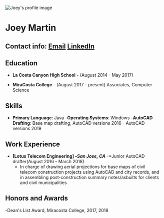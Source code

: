 ![Joey's profile image](me.jpg)  
# Joey Martin 
## Contact info: [Email](mailto:joey.martin470@gmail.com) [LinkedIn](https://www.linkedin.com/in/joey-martin-825ab913b/)

## Education 
  - **La Costa Canyon High School** - (August 2014 - May 2017)
  
  - **MiraCosta College** - (August 2017 - present) 
  Associates, Computer Science 
  
## Skills 
- **Primary Language**: Java 
-**Operating Systems**: Windows 
-**AutoCAD Drafting**: Base map drafting, AutoCAD versions 2016 - AutoCAD versions 2019


## Work Experience
- **[Lotus Telecom Engineering] -*San Jose, CA*** 
    -*Junior AutoCAD drafter(August 2016 - March 2018) 
    - In charge of drawing aerial projections for base maps of civil telecom construction projects 
      using AutoCAD and city records,  and in assembling post-construction summary notes/asbuilts for 
      clients and civil municipalities


## Honors and Awards 
-Dean's List Award, Miracosta College, 2017, 2018

